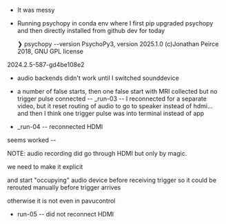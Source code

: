 * It was messy
* Running psychopy in conda env where I first pip upgraded psychopy
  and then directly installed from github dev for today
  
  ❯ psychopy --version
PsychoPy3, version 2025.1.0 (c)Jonathan Peirce 2018, GNU GPL license

2024.2.5-587-gd4be108e2

* audio backends didn't work until I switched 
sounddevice
  
  
* a number of false starts, then one false start with MRI collected
  but no trigger pulse connected
  -- _run-03 -- I reconnected for a separate video, but it reset
  routing of audio to go to speaker instead of hdmi... and then I
  think one trigger pulse was into terminal instead of app
  
* _run-04 -- reconnected HDMI

 seems worked --
 
 NOTE: audio recording did go through HDMI but only by magic.
 
 we need to make it explicit
 
 and start "occupying" audio device before receiving trigger so it
 could be rerouted manually before trigger arrives
 
 otherwise it is not even in pavucontrol
 
* run-05 -- did not reconnect HDMI
  
